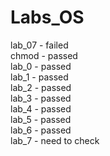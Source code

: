 # Labs_OS
lab_07 - failed  
chmod - passed  
lab_0 - passed  
lab_1 - passed  
lab_2 - passed  
lab_3 - passed  
lab_4 - passed  
lab_5 - passed  
lab_6 - passed  
lab_7 - need to check
